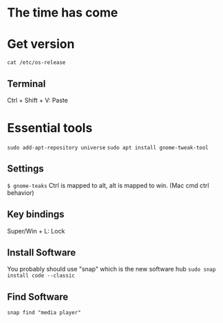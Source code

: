 # The time has come

# Get version
`cat /etc/os-release`

## Terminal
Ctrl + Shift + V: Paste

# Essential tools
`sudo add-apt-repository universe`
`sudo apt install gnome-tweak-tool`

## Settings
`$ gnome-teaks`
Ctrl is mapped to alt, alt is mapped to win. (Mac cmd ctrl behavior)

## Key bindings
Super/Win + L: Lock

## Install Software 
You probably should use "snap" which is the new software hub
`sudo snap install code --classic`

## Find Software
`snap find "media player"`

